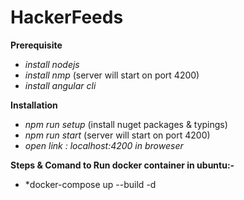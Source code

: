 # HackerFeeds

**Prerequisite**

* *install nodejs*
* *install nmp* (server will start on port 4200)
* *install angular cli* 


**Installation**

* *npm run setup* (install nuget packages & typings)
* *npm run start* (server will start on port 4200)
* *open link : localhost:4200 in broweser* 

**Steps & Comand to Run docker container in ubuntu:-**

* *docker-compose up --build -d

